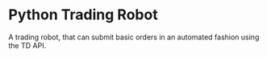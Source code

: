 # Python Trading Robot

A trading robot, that can submit basic orders in an automated fashion using the TD API.
